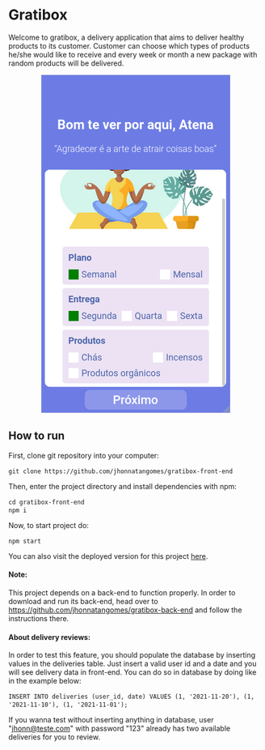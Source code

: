 # Gratibox

Welcome to gratibox, a delivery application that aims to deliver healthy products to its customer. Customer can choose which types of products he/she would like to receive and every week or month a new package with random products will be delivered.

<p align="center">
<img src="./src/assets/print.png"/>
</p>

## How to run

First, clone git repository into your computer:

    git clone https://github.com/jhonnatangomes/gratibox-front-end

Then, enter the project directory and install dependencies with npm:

    cd gratibox-front-end
    npm i

Now, to start project do:

    npm start

You can also visit the deployed version for this project [here].

#### Note:

This project depends on a back-end to function properly. In order to download and run its back-end, head over to https://github.com/jhonnatangomes/gratibox-back-end and follow the instructions there.

#### About delivery reviews:

In order to test this feature, you should populate the database by inserting values in the deliveries table. Just insert a valid user id and a date and you will see delivery data in front-end. You can do so in database by doing like in the example below:

    INSERT INTO deliveries (user_id, date) VALUES (1, '2021-11-20'), (1, '2021-11-10'), (1, '2021-11-01');

If you wanna test without inserting anything in database, user "jhonn@teste.com" with password "123" already has two available deliveries for you to review.

[here]: https://gratibox-front-end.vercel.app

